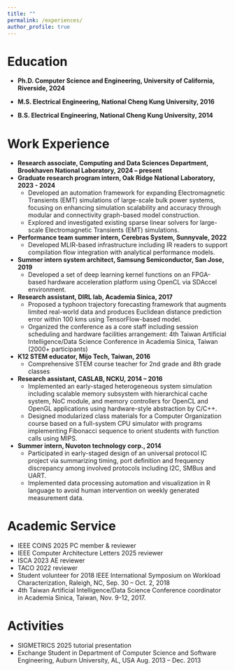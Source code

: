 ```yaml
---
title: "" 
permalink: /experiences/
author_profile: true
---
```


# Education

- **Ph.D. Computer Science and Engineering, University of California, Riverside, 2024**

- **M.S. Electrical Engineering, National Cheng Kung University, 2016**

- **B.S. Electrical Engineering, National Cheng Kung University, 2014**


# Work Experience
- **Research associate, Computing and Data Sciences Department, Brookhaven National Laboratory, 2024 – present**
- **Graduate research program intern, Oak Ridge National Laboratory, 2023 - 2024** 
    - Developed an automation framework for expanding Electromagnetic Transients (EMT) simulations of large-scale bulk power systems, focusing on enhancing simulation scalability and accuracy through modular and connectivity graph-based model construction.
    - Explored and investigated existing sparse linear solvers for large-scale Electromagnetic Transients (EMT) simulations.
- **Performance team summer intern, Cerebras System, Sunnyvale, 2022**
    - Developed MLIR-based infrastructure including IR readers to support compilation flow integration with analytical performance models.
- **Summer intern system architect, Samsung Semiconductor, San Jose, 2019**
    - Developed a set of deep learning kernel functions on an FPGA-based hardware acceleration platform using OpenCL via SDAccel environment.
- **Research assistant, DIRL lab, Academia Sinica, 2017**
    - Proposed a typhoon trajectory forecasting framework that augments limited real-world data and produces Euclidean distance prediction error within 100 kms using TensorFlow-based model.
    - Organized the conference as a core staff including session scheduling and hardware facilities arrangement: 4th Taiwan Artificial Intelligence/Data Science Conference in Academia Sinica, Taiwan (2000+ participants)
- **K12 STEM educator, Mijo Tech, Taiwan, 2016**
    - Comprehensive STEM course teacher for 2nd grade and 8th grade classes
- **Research assistant, CASLAB, NCKU, 2014 – 2016**
    - Implemented an early-staged heterogeneous system simulation including scalable memory subsystem with hierarchical cache system, NoC module, and memory controllers for OpenCL and OpenGL applications using hardware-style abstraction by C/C++.
    - Designed modularized class materials for a Computer Organization course based on a full-system CPU simulator with programs implementing
Fibonacci sequence to orient students with function calls using MIPS.
- **Summer intern, Nuvoton technology corp., 2014**
    - Participated in early-staged design of an universal protocol IC project via summarizing timing, port definition and frequency discrepancy among involved protocols including I2C, SMBus and UART.
    - Implemented data processing automation and visualization in R language to avoid human intervention on weekly generated measurement data.

# Academic Service
- IEEE COINS 2025 PC member & reviewer
- IEEE Computer Architecture Letters 2025 reviewer
- ISCA 2023 AE reviewer
- TACO 2022 reviewer
- Student volunteer for 2018 IEEE International Symposium on Workload Characterization, Raleigh, NC, Sep. 30 – Oct. 2, 2018
- 4th Taiwan Artificial Intelligence/Data Science Conference coordinator in Academia Sinica, Taiwan, Nov. 9-12, 2017.

# Activities
- SIGMETRICS 2025 tutorial presentation
- Exchange Student in Department of Computer Science and Software Engineering, Auburn University, AL, USA Aug. 2013 – Dec. 2013